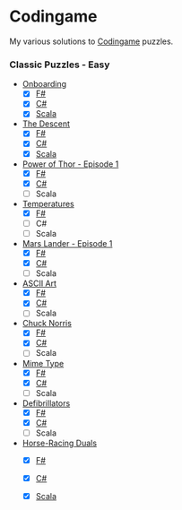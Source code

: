 # Codingame

My various solutions to [Codingame](https://www.codingame.com) puzzles.

### Classic Puzzles - Easy
- [Onboarding](https://www.codingame.com/training/easy/onboarding)
  - [x] [F#](https://github.com/jasondown/codingame/blob/master/fsharp/classic_puzzles_easy/Onboarding.fsx)
  - [x] [C#](https://github.com/jasondown/codingame/blob/master/csharp/classic_puzzles_easy/Onboarding.cs)
  - [x] [Scala](https://github.com/jasondown/codingame/blob/master/scala/classic_puzzles_easy/Onboarding.scala)
- [The Descent](https://www.codingame.com/training/easy/the-descent)
  - [x] [F#](https://github.com/jasondown/codingame/blob/master/fsharp/classic_puzzles_easy/TheDescent.fsx)
  - [x] [C#](https://github.com/jasondown/codingame/blob/master/csharp/classic_puzzles_easy/TheDescent.cs)
  - [x] [Scala](https://github.com/jasondown/codingame/blob/master/scala/classic_puzzles_easy/TheDescent.scala)
- [Power of Thor - Episode 1](https://www.codingame.com/training/easy/power-of-thor-episode-1)
  - [x] [F#](https://github.com/jasondown/codingame/blob/master/fsharp/classic_puzzles_easy/PowerOfThor_Episode1.fsx)
  - [x] [C#](https://github.com/jasondown/codingame/blob/master/csharp/classic_puzzles_easy/PowerOfThor_Episode1.cs)
  - [ ] Scala
- [Temperatures](https://www.codingame.com/training/easy/temperatures)
  - [x] [F#](https://github.com/jasondown/codingame/blob/master/fsharp/classic_puzzles_easy/Temperatures.fsx)
  - [ ] C#
  - [ ] Scala
- [Mars Lander - Episode 1](https://www.codingame.com/training/easy/mars-lander-episode-1)
  - [x] [F#](https://github.com/jasondown/codingame/blob/master/fsharp/classic_puzzles_easy/MarsLander_Episode1.fsx)
  - [x] [C#](https://github.com/jasondown/codingame/blob/master/csharp/classic_puzzles_easy/MarsLander_Episode1.cs)
  - [ ] Scala
- [ASCII Art](https://www.codingame.com/training/easy/ascii-art)
  - [x] [F#](https://github.com/jasondown/codingame/blob/master/fsharp/classic_puzzles_easy/AsciiArt.fsx)
  - [x] [C#](https://github.com/jasondown/codingame/blob/master/csharp/classic_puzzles_easy/AsciiArt.cs)
  - [ ] Scala
- [Chuck Norris](https://www.codingame.com/training/easy/chuck-norris)
  - [x] [F#](https://github.com/jasondown/codingame/blob/master/fsharp/classic_puzzles_easy/ChuckNorris.fsx)
  - [x] [C#](https://github.com/jasondown/codingame/blob/master/csharp/classic_puzzles_easy/ChuckNorris.cs)
  - [ ] Scala
- [Mime Type](https://www.codingame.com/training/easy/mime-type)
  - [x] [F#](https://github.com/jasondown/codingame/blob/master/fsharp/classic_puzzles_easy/MimeType.fsx)
  - [x] [C#](https://github.com/jasondown/codingame/blob/master/csharp/classic_puzzles_easy/MimeType.cs)
  - [ ] Scala
- [Defibrillators](https://www.codingame.com/training/easy/defibrillators)
  - [x] [F#](https://github.com/jasondown/codingame/blob/master/fsharp/classic_puzzles_easy/Defibrillators.fsx)
  - [x] [C#](https://github.com/jasondown/codingame/blob/master/csharp/classic_puzzles_easy/Defibrillators.cs)
  - [ ] Scala
- [Horse-Racing Duals](https://www.codingame.com/training/easy/horse-racing-duals)
  - [x] [F#](https://github.com/jasondown/codingame/blob/master/fsharp/classic_puzzles_easy/HorseRacingDuals.fsx)
  - [x] [C#](https://github.com/jasondown/codingame/blob/master/csharp/classic_puzzles_easy/HorseRacingDuals.cs)
  - [x] [Scala](https://github.com/jasondown/codingame/blob/master/scala/classic_puzzles_easy/HorseRacingDuals.scala)
  
